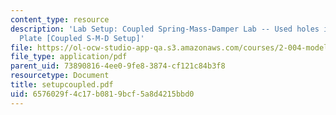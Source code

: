 ```yaml
---
content_type: resource
description: 'Lab Setup: Coupled Spring-Mass-Damper Lab -- Used holes in the Optical
  Plate [Coupled S-M-D Setup]'
file: https://ol-ocw-studio-app-qa.s3.amazonaws.com/courses/2-004-modeling-dynamics-and-control-ii-spring-2003/6576029f4c17b0819bcf5a8d4215bbd0_setupcoupled.pdf
file_type: application/pdf
parent_uid: 73890816-4ee0-9fe8-3874-cf121c84b3f8
resourcetype: Document
title: setupcoupled.pdf
uid: 6576029f-4c17-b081-9bcf-5a8d4215bbd0
---
```

